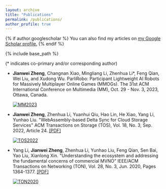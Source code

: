 ```yaml
---
layout: archive
title: "Publications"
permalink: /publications/
author_profile: true
---
```


{% if author.googlescholar %}
  You can also find my articles on <u><a href="{{author.googlescholar}}">my Google Scholar profile</a>.</u>
{% endif %}

{% include base_path %}

(* indicates co-primary and/or corresponding author)
- **Jianwei Zheng**, Changnan Xiao, Mingliang Li, Zhenhua Li*, Feng Qian, Wei Liu, and Xudong Wu. ParliRobo: Participant Lightweight AI Robots for Massively Multiplayer Online Games (MMOGs). The 31st ACM International Conference on Multimedia (MM), Oct. 29 - Nov. 3, 2023, Ottawa, Canada.
  
  [![MM2023](https://img.shields.io/badge/MM-2023-brightgreen.svg)](https://www.acmmm2023.org/)
  
- **Jianwei Zheng**, Zhenhua Li, Yuanhui Qiu, Hao Lin, He Xiao, Yang Li, Yunhao Liu. "WebAssembly-based Delta Sync for Cloud Storage Services" ACM Transactions on Storage (TOS), Vol. 18, No. 3, Sep. 2022, Article 24. [[PDF]]({{site.baseurl}}/static/files/WASM_based_delta_sync.pdf) 
  
  [![TOS2022](https://img.shields.io/badge/TOS-2022-brightgreen.svg)](https://dl.acm.org/journal/tos)

- Yang Li, **Jianwei Zheng**, Zhenhua Li, Yunhao Liu, Feng Qian, Sen Bai, Yao Liu, Xianlong Xin. "Understanding the ecosystem and addressing the fundamental concerns of commercial MVNO" IEEE/ACM Transactions on Networking (TON), Vol. 28, No. 3, Jun. 2020, Pages 1364-1377. [[PDF]]({{site.baseurl}}/static/files/TON20_Xiaomi_MVNO.pdf) 

  [![TON2020](https://img.shields.io/badge/TON-2020-brightgreen.svg)](https://dl.acm.org/journal/ton)